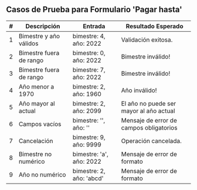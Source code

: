 ## Casos de Prueba para Formulario 'Pagar hasta'

| # | Descripción | Entrada | Resultado Esperado |
|---|-------------|---------|--------------------|
| 1 | Bimestre y año válidos | bimestre: 4, año: 2022 | Validación exitosa. |
| 2 | Bimestre fuera de rango | bimestre: 0, año: 2022 | Bimestre inválido! |
| 3 | Bimestre fuera de rango | bimestre: 7, año: 2022 | Bimestre inválido! |
| 4 | Año menor a 1970 | bimestre: 2, año: 1960 | Año inválido! |
| 5 | Año mayor al actual | bimestre: 2, año: 2099 | El año no puede ser mayor al año actual |
| 6 | Campos vacíos | bimestre: '', año: '' | Mensaje de error de campos obligatorios |
| 7 | Cancelación | bimestre: 9, año: 9999 | Operación cancelada. |
| 8 | Bimestre no numérico | bimestre: 'a', año: 2022 | Mensaje de error de formato |
| 9 | Año no numérico | bimestre: 2, año: 'abcd' | Mensaje de error de formato |
